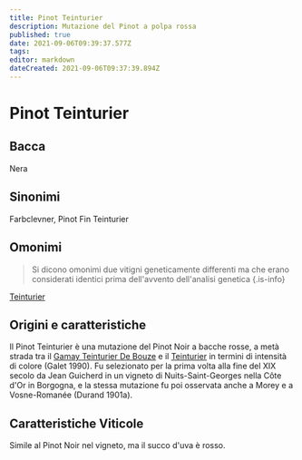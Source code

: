 ```yaml
---
title: Pinot Teinturier
description: Mutazione del Pinot a polpa rossa
published: true
date: 2021-09-06T09:39:37.577Z
tags: 
editor: markdown
dateCreated: 2021-09-06T09:37:39.894Z
---
```


# Pinot Teinturier

## Bacca
Nera

## Sinonimi
Farbclevner, Pinot Fin Teinturier

## Omonimi
> Si dicono omonimi due vitigni geneticamente differenti ma che erano considerati identici prima dell'avvento dell'analisi genetica
{.is-info}

[Teinturier](/vitigni/bacca-nera/teinturier)

## Origini e caratteristiche

Il Pinot Teinturier è una mutazione del Pinot Noir a bacche rosse, a metà strada tra il [Gamay Teinturier De Bouze](/vitigni/bacca-nera/gamay-teinturier-de-bouze) e il [Teinturier](vitigni/bacca-nera/teinturier) in termini di intensità di colore (Galet 1990). Fu selezionato per la prima volta alla fine del XIX secolo da Jean Guicherd in un vigneto di Nuits-Saint-Georges nella Côte d'Or in Borgogna, e la stessa mutazione fu poi osservata anche a Morey e a Vosne-Romanée (Durand 1901a).

## Caratteristiche Viticole

Simile al Pinot Noir nel vigneto, ma il succo d'uva è rosso.